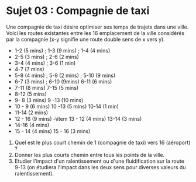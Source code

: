 # Sujet 03 : Compagnie de taxi

Une compagnie de taxi désire optimiser ses temps de trajets dans une ville.
Voici les routes existantes entre les 16 emplacement de la ville considérés par la compagnie (x-y signifie une route double sens de x vers y).
- 1-2 (5 mins) ; 1-3 (9 mins) ; 1-4 (4 mins)
- 2-5 (3 mins) ; 2-6 (2 mins)
- 3-4 (4 mins) ; 3-6 (1 min)
- 4-7 (7 mins)
- 5-8 (4 mins) ; 5-9 (2 mins) ; 5-10 (9 mins)
- 6-7 (3 mins) ; 6-10 (9mins) 6-11 (6 mins)
- 7-11 (8 mins) 7-15 (5 mins)
- 8-12 (5  mins)
- 9- 8 (3 mins) 9 -13 (10  mins)
- 10 - 9 (6 mins) 10 -13 (5 mins) 10-14 (1 min)
- 11-14 (2 mins)
- 12 - 16 (9 mins)
-\item 13 - 12 (4 mins) 13-14 (3 mins)
- 14-16 (4 mins)
- 15 - 14 (4 mins) 15 - 16 (3 mins)
1. Quel est le plus court chemin de 1 (compagnie de taxi) vers 16 (aéroport) ?
2. Donner les plus courts chemin entre tous les points de la ville.
3. Etudier l'impact d'un ralentissement ou d'une fluidification sur la route 9-13 (on étudiera l'impact dans les deux sens pour diverses valeurs du ralentissement).
